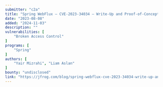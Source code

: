 ```yaml
---
submitter: "c2a"
title: "Spring WebFlux – CVE-2023-34034 – Write-Up and Proof-of-Concept"
date: "2023-08-08"
added: "2024-11-03"
description: ""
vulnerabilities: [
    "Broken Access Control"
]
programs: [
    "Spring"
]
authors: [
    "Yair Mizrahi", "Liam Aslan"
]
bounty: "undisclosed"
link: "https://jfrog.com/blog/spring-webflux-cve-2023-34034-write-up-and-proof-of-concept/"
---
```




